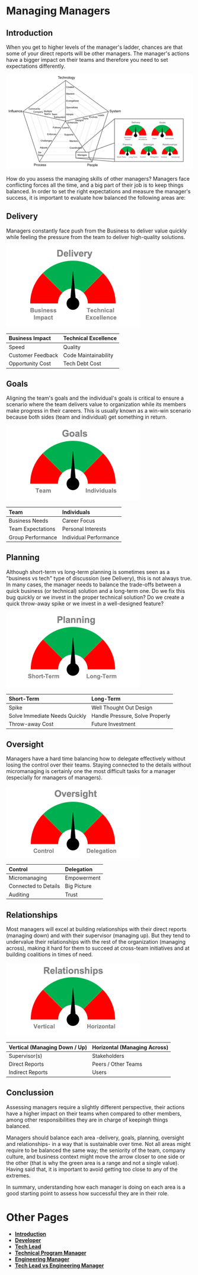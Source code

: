 # Managing Managers

## Introduction

When you get to higher levels of the manager's ladder, chances are that some of your direct reports will be other managers. 
The manager's actions have a bigger impact on their teams and therefore you need to set expectations differently.

![Dashboard](/charts/dashboard.png)

How do you assess the managing skills of other managers?
Managers face conflicting forces all the time, and a big part of their job is to keep things balanced.
In order to set the right expectations and measure the manager's success, it is important to evaluate how balanced the following areas are:


## Delivery

Managers constantly face push from the Business to deliver value quickly while feeling the pressure from the team to deliver high-quality solutions.

![Delivery](/charts/dashboard-delivery.png)

| Business Impact | Technical Excellence |
| :--- | :--- |
| Speed | Quality |
| Customer Feedback | Code Maintainability |
| Opportunity Cost | Tech Debt Cost |


## Goals

Aligning the team's goals and the individual's goals is critical to ensure a scenario where the team delivers value to organization while its members make progress in their careers. This is usually known as a win-win scenario because both sides (team and individual) get something in return.

![Goals](/charts/dashboard-goals.png)

| Team | Individuals |
| :--- | :--- |
| Business Needs | Career Focus |
| Team Expectations | Personal Interests |
| Group Performance | Individual Performance |


## Planning

Although short-term vs long-term planning is sometimes seen as a "business vs tech" type of discussion (see Delivery), this is not always true. In many cases, the manager needs to balance the trade-offs between a quick business (or technical) solution and a long-term one. Do we fix this bug quickly or we invest in the proper technical solution? Do we create a quick throw-away spike or we invest in a well-designed feature?

![Planning](/charts/dashboard-planning.png)

| Short-Term | Long-Term |
| :--- | :--- |
| Spike | Well Thought Out Design |
| Solve Immediate Needs Quickly | Handle Pressure, Solve Properly |
| Throw-away Cost | Future Investment |


## Oversight

Managers have a hard time balancing how to delegate effectively without losing the control over their teams. Staying connected to the details without micromanaging is certainly one the most difficult tasks for a manager (especially for managers of managers).

![Oversight](/charts/dashboard-oversight.png)

| Control | Delegation |
| :--- | :--- |
| Micromanaging | Empowerment |
| Connected to Details | Big Picture |
| Auditing | Trust |

## Relationships

Most managers will excel at building relationships with their direct reports (managing down) and with their supervisor (managing up). But they tend to undervalue their relationships with the rest of the organization (managing across), making it hard for them to succeed at cross-team initiatives and at building coalitions in times of need.

![Relationships](/charts/dashboard-relationships.png)

| Vertical (Managing Down / Up) | Horizontal (Managing Across) |
| :--- | :--- |
| Supervisor(s) | Stakeholders |
| Direct Reports | Peers / Other Teams |
| Indirect Reports | Users |

## Conclussion

Assessing managers require a slightly different perspective, their actions have a higher impact on their teams when compared to other members, among other responsibilities they are in charge of keepingh things balanced.

Managers should balance each area -delivery, goals, planning, oversight and relationships- in a way that is sustainable over time. Not all areas might require to be balanced the same way; the seniority of the team, company culture, and business context might move the arrow closer to one side or the other (that is why the green area is a range and not a single value). Having said that, it is important to avoid getting too close to any of the extremes.

In summary, understanding how each manager is doing on each area is a good starting point to assess how successful they are in their role.

# Other Pages

* [**Introduction**](README.md)
* [**Developer**](Developer.md)
* [**Tech Lead**](TechLead.md)
* [**Technical Program Manager**](TechnicalProgramManager.md)
* [**Engineering Manager**](EngineeringManager.md)
* [**Tech Lead vs Engineering Manager**](TechLead-EngineeringManager.md)